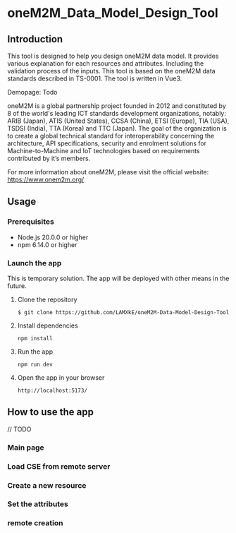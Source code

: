 # oneM2M_Data_Model_Design_Tool

## Introduction
This tool is designed to help you design oneM2M data model. It provides various explanation for each resources and attributes. Including the validation process of the inputs. 
This tool is based on the oneM2M data standards described in TS-0001. The tool is written in Vue3.

Demopage: Todo

oneM2M is a global partnership project founded in 2012 and constituted by 8 of the world's leading ICT standards development organizations, notably: ARIB (Japan), ATIS (United States), CCSA (China), ETSI (Europe), TIA (USA), TSDSI (India), TTA (Korea) and TTC (Japan). The goal of the organization is to create a global technical standard for interoperability concerning the architecture, API specifications, security and enrolment solutions for Machine-to-Machine and IoT technologies based on requirements contributed by it’s members.

For more information about oneM2M, please visit the official website: https://www.onem2m.org/

## Usage

### Prerequisites
- Node.js 20.0.0 or higher
- npm 6.14.0 or higher


### Launch the app
This is temporary solution. The app will be deployed with other means in the future.
1. Clone the repository
    ```
    $ git clone https://github.com/LAMXkE/oneM2M-Data-Model-Design-Tool
    ```
2. Install dependencies
    ```
    npm install
    ```
3. Run the app
    ```
    npm run dev
    ```
4. Open the app in your browser
    ```
    http://localhost:5173/
    ```


## How to use the app

// TODO

### Main page

### Load CSE from remote server

### Create a new resource

### Set the attributes

### remote creation